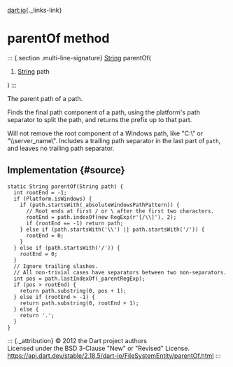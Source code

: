 [dart:io](../../dart-io/dart-io-library){._links-link}

parentOf method
===============

::: {.section .multi-line-signature}
[String](../../dart-core/string-class) parentOf(

1.  [String](../../dart-core/string-class) path

)
:::

The parent path of a path.

Finds the final path component of a path, using the platform\'s path
separator to split the path, and returns the prefix up to that part.

Will not remove the root component of a Windows path, like \"C:\\\" or
\"\\\\server\_name\\\". Includes a trailing path separator in the last
part of `path`, and leaves no trailing path separator.

Implementation {#source}
--------------

``` {.language-dart data-language="dart"}
static String parentOf(String path) {
  int rootEnd = -1;
  if (Platform.isWindows) {
    if (path.startsWith(_absoluteWindowsPathPattern)) {
      // Root ends at first / or \ after the first two characters.
      rootEnd = path.indexOf(new RegExp(r'[/\\]'), 2);
      if (rootEnd == -1) return path;
    } else if (path.startsWith('\\') || path.startsWith('/')) {
      rootEnd = 0;
    }
  } else if (path.startsWith('/')) {
    rootEnd = 0;
  }
  // Ignore trailing slashes.
  // All non-trivial cases have separators between two non-separators.
  int pos = path.lastIndexOf(_parentRegExp);
  if (pos > rootEnd) {
    return path.substring(0, pos + 1);
  } else if (rootEnd > -1) {
    return path.substring(0, rootEnd + 1);
  } else {
    return '.';
  }
}
```

::: {._attribution}
© 2012 the Dart project authors\
Licensed under the BSD 3-Clause \"New\" or \"Revised\" License.\
<https://api.dart.dev/stable/2.18.5/dart-io/FileSystemEntity/parentOf.html>
:::
